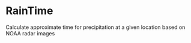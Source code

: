 # RainTime
Calculate approximate time for precipitation at a given location based on NOAA radar images
